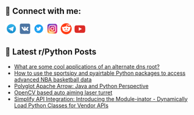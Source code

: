 ## 🔎 Connect with me:
[<img src="https://github.com/bullbesh/bullbesh/blob/main/images/Telegram.png" width="32" height="32" />](https://t.me/bullbesh)
[<img src="https://github.com/bullbesh/bullbesh/blob/main/images/VK.png" width="32" height="32" />](https://vk.com/bullbesh)
[<img src="https://github.com/bullbesh/bullbesh/blob/main/images/Twitter.png" width="32" height="32" />](https://twitter.com/bullbesh1)
[<img src="https://github.com/bullbesh/bullbesh/blob/main/images/Instagram.png" width="32" height="32" />](https://www.instagram.com/bullbesh)
[<img src="https://github.com/bullbesh/bullbesh/blob/main/images/Reddit.png" width="32" height="32" />](https://www.reddit.com/user/bullbesh)
[<img src="https://github.com/bullbesh/bullbesh/blob/main/images/YouTube.png" width="32" height="32" />](https://www.youtube.com/channel/UCtfjRs6uzgq5mfm8S06WTcg)

## 📕 Latest r/Python Posts
<!-- BLOG-POST-LIST:START -->
- [What are some cool applications of an alternate dns root?](https://www.reddit.com/r/Python/comments/15eh1rn/what_are_some_cool_applications_of_an_alternate/)
- [How to use the sportsipy and pyairtable Python packages to access advanced NBA basketball data](https://www.reddit.com/r/Python/comments/15ecziy/how_to_use_the_sportsipy_and_pyairtable_python/)
- [Polyglot Apache Arrow: Java and Python Perspective](https://www.reddit.com/r/Python/comments/15ecvbs/polyglot_apache_arrow_java_and_python_perspective/)
- [OpenCV based auto aiming laser turret](https://www.reddit.com/r/Python/comments/15ec402/opencv_based_auto_aiming_laser_turret/)
- [Simplify API Integration: Introducing the Module-inator - Dynamically Load Python Classes for Vendor APIs](https://www.reddit.com/r/Python/comments/15ec0cn/simplify_api_integration_introducing_the/)
<!-- BLOG-POST-LIST:END -->
